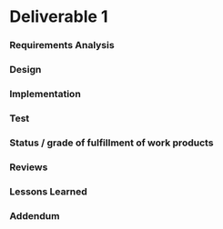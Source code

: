 # Deliverable 1

### Requirements Analysis

### Design

### Implementation

### Test

### Status / grade of fulfillment of work products

### Reviews

### Lessons Learned

### Addendum
